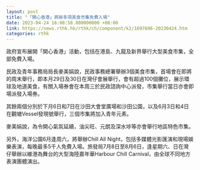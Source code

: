 ```yaml
---
layout: post
title: "「開心香港」將辦多項美食市集免費入場"
date: 2023-04-24 16:08:58.000000000 +08:00
link: https://news.rthk.hk/rthk/ch/component/k2/1697606-20230424.htm
categories: rthk
---
```


政府宣布展開「開心香港」活動，包括在港島、九龍及新界舉行大型美食市集，全部免費入場。

民政及青年事務局局長麥美娟說，民政事務總署舉辦3個美食市集，首場會在即將的周末舉行，即本月29日及30日在灣仔會展舉行，會有超過100個攤位，展示環球及地道美食，有關入場券會在本周三於民政諮詢中心派發，市集舉行當日亦會即場派發入場券。

其餘兩個分別於下月6日和7日在沙田大會堂廣場和沙田公園，以及6月3日和4日在觀塘Vessel發現號舉行，三個市集將加入青年元素。

麥美娟說，為令開心氣氛延續，油尖旺、元朗及深水埗等亦會舉行地區特色市集。

另外，海洋公園6月逢周六，將舉辦Chill All Night，包括多媒體光影匯演和現場娛樂表演，每晚最多5千人免費入場。旅發局7月8日至8月6日，逢星期六、日在灣仔舉辦以維港為舞台的大型海陸嘉年華Harbour Chill Carnival，由全球不同地方表演團體演出。
